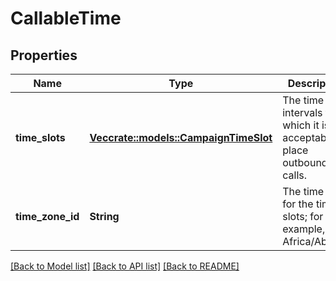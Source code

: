 # CallableTime

## Properties

Name | Type | Description | Notes
------------ | ------------- | ------------- | -------------
**time_slots** | [**Vec<crate::models::CampaignTimeSlot>**](CampaignTimeSlot.md) | The time intervals for which it is acceptable to place outbound calls. | 
**time_zone_id** | **String** | The time zone for the time slots; for example, Africa/Abidjan | 

[[Back to Model list]](../README.md#documentation-for-models) [[Back to API list]](../README.md#documentation-for-api-endpoints) [[Back to README]](../README.md)


